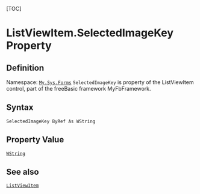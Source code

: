 [TOC]
# ListViewItem.SelectedImageKey Property

## Definition
Namespace: [`My.Sys.Forms`](My.Sys.Forms.md)
`SelectedImageKey` is property of the ListViewItem control, part of the freeBasic framework MyFbFramework.
## Syntax
```freeBasic
SelectedImageKey ByRef As WString
```
## Property Value
[`WString`]("https://www.freebasic.net/wiki/KeyPgWString")
## See also
[`ListViewItem`](ListViewItem.md)
